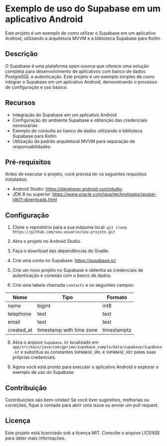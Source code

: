 # Exemplo de uso do Supabase em um aplicativo Android

Este projeto é um exemplo de como utilizar o Supabase em um aplicativo Android, utilizando a arquitetura MVVM e a biblioteca Supabase para Kotlin.

## Descrição

O Supabase é uma plataforma open-source que oferece uma solução completa para desenvolvimento de aplicativos com banco de dados PostgreSQL e autenticação. Este projeto é um exemplo simples de como integrar o Supabase em um aplicativo Android, demonstrando o processo de configuração e uso básico.

## Recursos

- Integração do Supabase em um aplicativo Android
- Configuração do ambiente Supabase e obtenção das credenciais necessárias
- Exemplo de consulta ao banco de dados utilizando a biblioteca Supabase para Kotlin
- Utilização do padrão arquitetural MVVM para separação de responsabilidades

## Pré-requisitos

Antes de executar o projeto, você precisa ter os seguintes requisitos instalados:

- Android Studio: https://developer.android.com/studio
- JDK 8 ou superior: https://www.oracle.com/java/technologies/javase-jdk11-downloads.html

## Configuração

1. Clone o repositório para a sua máquina local:
`git clone https://github.com/seu-usuario/seu-projeto.git`

2. Abra o projeto no Android Studio.

3. Faça o download das dependências do Gradle.

4. Crie uma conta no Supabase: https://supabase.io/

5. Crie um novo projeto no Supabase e obtenha as credenciais de autenticação e conexão com o banco de dados.

6. Crie uma tabela chamada `contacts` e os seguintes campos:
   
|    Nome    |           Tipo           |   Formato   | 
| ---------- | ------------------------ | ----------- |
|    name    |          bigint          |     int8    |
|  telephone |           text           |     text    |
|    email   |           text           |     text    |
| created_at | timestamp with time zone | timestamptz |

8. Abra o arquivo `Supabase.kt` localizado em `app/src/main/java/com/gprimo/supabase_sample/data/supabase/Supabase.kt` e substitua as constantes `SUPABASE_URL` e `SUPABASE_KEY` pelas suas próprias credenciais.

9. Agora você está pronto para executar o aplicativo Android e explorar o exemplo de uso do Supabase.

## Contribuição

Contribuições são bem-vindas! Se você tiver sugestões, melhorias ou correções, fique à vontade para abrir uma issue ou enviar um pull request.

## Licença

Este projeto está licenciado sob a licença MIT. Consulte o arquivo LICENSE para obter mais informações.
